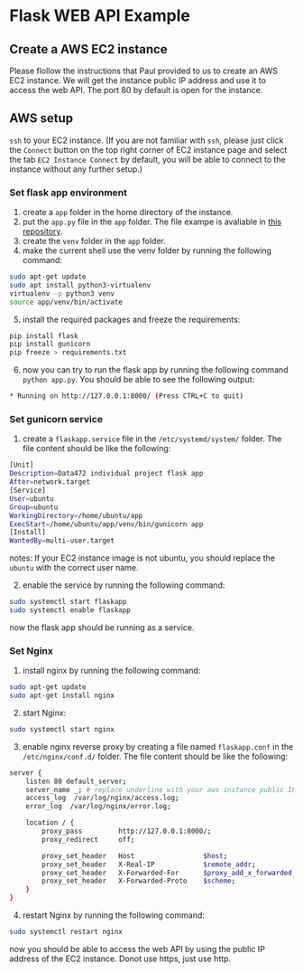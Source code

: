 # Flask WEB API Example

## Create a AWS EC2 instance

Please flollow the instructions that Paul provided to us to create an AWS EC2 instance. We will get the instance public IP address and use it to access the web API. The port 80 by default is open for the instance.

## AWS setup

`ssh` to your EC2 instance. (If you are not familiar with `ssh`, please just click the `Connect` button on the top right corner of EC2 instance page and select the tab `EC2 Instance Connect` by default, you will be able to connect to the instance without any further setup.)

### Set flask app environment

1. create a `app` folder in the home directory of the instance.
2. put the `app.py` file in the `app` folder. The file exampe is avaliable in [this repository](https://github.com/Data472-Individual-Project-Pipeline/flask-web-api-example).
3. create the `venv` folder in the `app` folder.
4. make the current shell use the venv folder by running the following command:

```bash
sudo apt-get update
sudo apt install python3-virtualenv
virtualenv -p python3 venv
source app/venv/bin/activate
```

5. install the required packages and freeze the requirements:

```bash
pip install flask
pip install gunicorn
pip freeze > requirements.txt
```

6. now you can try to run the flask app by running the following command `python app.py`. You should be able to see the following output:

```bash
* Running on http://127.0.0.1:8000/ (Press CTRL+C to quit)
```

### Set gunicorn service

1. create a `flaskapp.service` file in the `/etc/systemd/system/` folder. The file content should be like the following:

```bash
[Unit]
Description=Data472 individual project flask app
After=network.target
[Service]
User=ubuntu
Group=ubuntu
WorkingDirectory=/home/ubuntu/app
ExecStart=/home/ubuntu/app/venv/bin/gunicorn app
[Install]
WantedBy=multi-user.target
```

notes: If your EC2 instance image is not ubuntu, you should replace the `ubuntu` with the correct user name.

2. enable the service by running the following command:

```bash
sudo systemctl start flaskapp
sudo systemctl enable flaskapp
```

now the flask app should be running as a service.

### Set Nginx

1. install nginx by running the following command:

```bash
sudo apt-get update
sudo apt-get install nginx
```

2. start Nginx:

```bash
sudo systemctl start nginx
```

3. enable nginx reverse proxy by creating a file named `flaskapp.conf` in the `/etc/nginx/conf.d/` folder. The file content should be like the following:

```bash
server {
    listen 80 default_server;
    server_name _; # replace underline with your aws instance public IP address
    access_log  /var/log/nginx/access.log;
    error_log  /var/log/nginx/error.log;

    location / {
        proxy_pass         http://127.0.0.1:8000/;
        proxy_redirect     off;

        proxy_set_header   Host                 $host;
        proxy_set_header   X-Real-IP            $remote_addr;
        proxy_set_header   X-Forwarded-For      $proxy_add_x_forwarded_for;
        proxy_set_header   X-Forwarded-Proto    $scheme;
    }
}
```

4. restart Nginx by running the following command:

```bash
sudo systemctl restart nginx
```

now you should be able to access the web API by using the public IP address of the EC2 instance. Donot use https, just use http.
